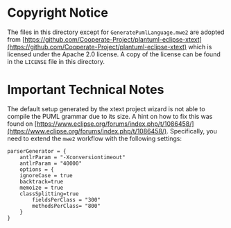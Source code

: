 # Copyright Notice

The files in this directory except for `GeneratePumlLanguage.mwe2` are adopted from [https://github.com/Cooperate-Project/plantuml-eclipse-xtext](https://github.com/Cooperate-Project/plantuml-eclipse-xtext)
which is licensed under the Apache 2.0 license.
A copy of the license can be found in the `LICENSE` file in this directory.


# Important Technical Notes

The default setup generated by the xtext project wizard is not able to compile the PUML grammar due to its size.
A hint on how to fix this was found on [https://www.eclipse.org/forums/index.php/t/1086458/](https://www.eclipse.org/forums/index.php/t/1086458/).
Specifically, you need to extend the `mwe2` workflow with the following settings:
```
parserGenerator = {
    antlrParam = "-Xconversiontimeout"
    antlrParam = "40000"
    options = {
    ignoreCase = true
    backtrack=true
    memoize = true
    classSplitting=true
        fieldsPerClass = "300"
        methodsPerClass= "800"
    }
}
```
